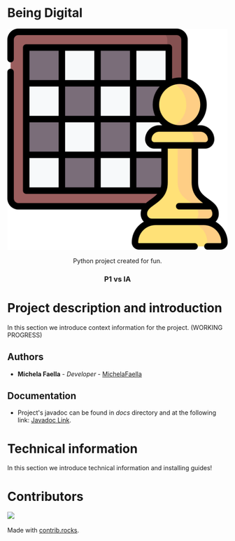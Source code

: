 # Being Digital

<p align = "center">
  <img src = "logo.png" width="577" alt="Logo">
</p>

<p align = "center">
  Python project  created for fun.
</p>
<h3 align = "center">P1 vs IA</h3>

# Project description and introduction

In this section we introduce context information for the project. (WORKING PROGRESS)

## Authors

* **Michela Faella** - *Developer* - [MichelaFaella](https://github.com/MichelaFaella)

## Documentation

* Project's javadoc can be found in *docs* directory and at the following
  link: [Javadoc Link](https://michelafaella.github.io/BeingDigital/).


# Technical information

In this section we introduce technical information and installing guides!


# Contributors

<a href="https://github.com/MichelaFaella/BeingDigital/graphs/contributors">
  <img src="https://contrib.rocks/image?repo=MichelaFaella/ChessForFun" />
</a>

Made with [contrib.rocks](https://contrib.rocks).
